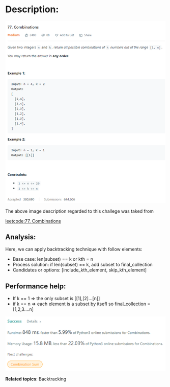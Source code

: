 # Description:

![challenge image from: leetcode.com](challenge.png)

The above image description regarded to this challege was taked from

[leetcode:77. Combinations](https://leetcode.com/problems/combinations/)

## Analysis:

Here, we can apply backtracking technique with follow elements:

- Base case: len(subset) == k or kth = n
- Process solution: if len(subset) == k, add subset to final_collection
- Candidates or options: [include_kth_element, skip_kth_element]

## Performance help:

- If k == 1 => the only subset is [[1],[2]...[n]]
- if k == n => each element is a subset by itsefl so final_collection = [1,2,3....n]

![final result: leetcode.com](Summary_Approach_I.png)

**Related topics**: Backtracking
